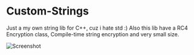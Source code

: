 # Custom-Strings

Just a my own string lib for C++, cuz i hate std :) 
Also this lib have a RC4 Encryption class, Compile-time string encryption and very small size.

![Screenshot](https://imgur.com/a/lnBuVX8)
